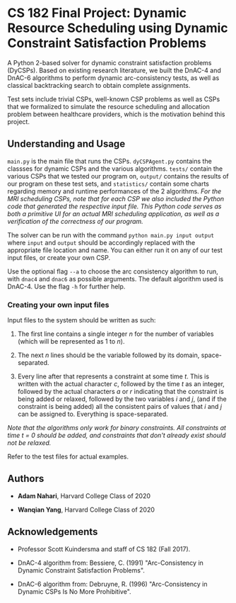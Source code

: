 # CS 182 Final Project: Dynamic Resource Scheduling using Dynamic Constraint Satisfaction Problems

A Python 2-based solver for dynamic constraint satisfaction problems (DyCSPs). Based on existing research literature, we built the DnAC-4 and DnAC-6 algorithms to perform dynamic arc-consistency tests, as well as classical backtracking search to obtain complete assignments.

Test sets include trivial CSPs, well-known CSP problems as well as CSPs that we formalized to simulate the resource scheduling and allocation problem between healthcare providers, which is the motivation behind this project.

## Understanding and Usage

`main.py` is the main file that runs the CSPs. `dyCSPAgent.py` contains the classses for dynamic CSPs and the various algorithms. `tests/` contain the various CSPs that we tested our program on, `output/` contains the results of our program on these test sets, and `statistics/` contain some charts regarding memory and runtime performances of the 2 algorithms. *For the MRI scheduling CSPs, note that for each CSP we also included the Python code that generated the respective input file. This Python code serves as both a primitive UI for an actual MRI scheduling application, as well as a verification of the correctness of our program.*

The solver can be run with the command `python main.py input output` where `input` and `output` should be accordingly replaced with the appropriate file location and name. You can either run it on any of our test input files, or create your own CSP.

Use the optional flag `--a` to choose the arc consistency algorithm to run, with `dnac4` and `dnac6` as possible arguments. The default algorithm used is DnAC-4. Use the flag `-h` for further help.

### Creating your own input files

Input files to the system should be written as such:

1. The first line contains a single integer *n* for the number of variables (which will be represented as 1 to *n*).

2. The next *n* lines should be the variable followed by its domain, space-separated.

3. Every line after that represents a constraint at some time *t*. This is written with the actual character *c*, followed by the time *t* as an integer, followed by the actual characters *a* or *r* indicating that the constraint is being added or relaxed, followed by the two variables *i* and *j*, (and if the constraint is being added) all the consistent pairs of values that *i* and *j* can be assigned to. Everything is space-separated.

*Note that the algorithms only work for binary constraints. All constraints at time t = 0 should be added, and constraints that don't already exist should not be relaxed.*

Refer to the test files for actual examples.

## Authors

* **Adam Nahari**, Harvard College Class of 2020

* **Wanqian Yang**, Harvard College Class of 2020

## Acknowledgements

* Professor Scott Kuindersma and staff of CS 182 (Fall 2017).

* DnAC-4 algorithm from:
Bessiere, C. (1991) "Arc-Consistency in Dynamic Constraint Satisfaction Problems".

* DnAC-6 algorithm from:
Debruyne, R. (1996) "Arc-Consistency in Dynamic CSPs Is No More Prohibitive".
